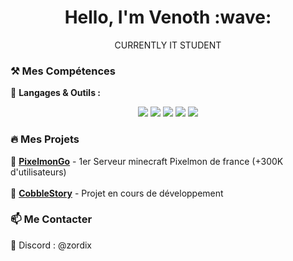 <h1 align="center">Hello, I'm Venoth :wave:</h1>

<p align="center">
  CURRENTLY IT STUDENT 
</p>

### ⚒️ Mes Compétences
:pushpin: **Langages & Outils :**  
<p align="center">
  <img src="https://img.shields.io/badge/-HTML5-E34F26?logo=html5&logoColor=white" />
  <img src="https://img.shields.io/badge/-CSS3-1572B6?logo=css3&logoColor=white" />
  <img src="https://img.shields.io/badge/-JavaScript-F7DF1E?logo=javascript&logoColor=black" />
  <img src="https://img.shields.io/badge/-MongoDB-47A248?logo=mongodb&logoColor=white" />
  <img src="https://img.shields.io/badge/-MySQL-4479A1?logo=mysql&logoColor=white" />
</p>

### :fire: Mes Projets
:rocket: **[PixelmonGo](https://pixelmongo.fr)** - 1er Serveur minecraft Pixelmon de france (+300K d'utilisateurs) <br></br>
:satellite: **[CobbleStory](https://cobblestory.fr)** - Projet en cours de développement 


### :mailbox: Me Contacter
:speech_balloon: Discord : @zordix



